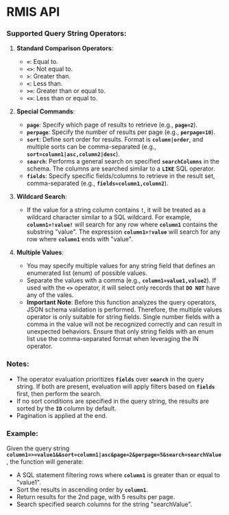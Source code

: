# RMIS API

### **Supported Query String Operators:**

1. **Standard Comparison Operators**:
    - **`=`**: Equal to.
    - **`<>`**: Not equal to.
    - **`>`**: Greater than.
    - **`<`**: Less than.
    - **`>=`**: Greater than or equal to.
    - **`<=`**: Less than or equal to.
2. **Special Commands**:
    - **`page`**: Specify which page of results to retrieve (e.g., **`page=2`**).
    - **`perpage`**: Specify the number of results per page (e.g., **`perpage=10`**).
    - **`sort`**: Define sort order for results. Format is **`column|order`**, and multiple sorts can be comma-separated (e.g., **`sort=column1|asc,column2|desc`**).
    - **`search`**: Performs a general search on specified **`searchColumns`** in the schema. The columns are searched similar to a **`LIKE`** SQL operator.
    - **`fields`**: Specify specific fields/columns to retrieve in the result set, comma-separated (e.g., **`fields=column1,column2`**).
3. **Wildcard Search**:
    - If the value for a string column contains **`!`**, it will be treated as a wildcard character similar to a SQL wildcard. For example, **`column1=!value!`** will search for any row where **`column1`** contains the substring "value". The expression **`column1=!value`** will search for any row where **`column1`** ends with "value".

4. **Multiple Values**:
    - You may specify multiple values for any string field that defines an enumerated list (enum) of possible values.
    - Separate the values with a comma (e.g., **`column1=value1,value2`**). If used with the **`<>`** operator, it will select only records that **`DO NOT`** have any of the vales.
    - **Important Note**: Before this function analyzes the query operators, JSON schema validation is performed. Therefore, the multiple values operator is only suitable for string fields. Single number fields with a comma in the value will not be recognized correctly and can result in unexpected behaviors. Ensure that only string fields with an enum list use the comma-separated format when leveraging the IN operator.
<!--
5. **Date-Time Columns**:
    - For columns with a date-time format, the function will use the **`date(column)`** format in the SQL statement.
-->
### **Notes:**

- The operator evaluation prioritizes **`fields`** over **`search`** in the query string. If both are present, evaluation will apply filters based on **`fields`** first, then perform the search.
- If no sort conditions are specified in the query string, the results are sorted by the **`ID`** column by default.
- Pagination is applied at the end.

### **Example:**

Given the query string **`column1=>=value1&&sort=column1|asc&page=2&perpage=5&search=searchValue`**, the function will generate:

- A SQL statement filtering rows where **`column1`** is greater than or equal to "value1".
- Sort the results in ascending order by **`column1`**.
- Return results for the 2nd page, with 5 results per page.
- Search specified search columns for the string "searchValue".
